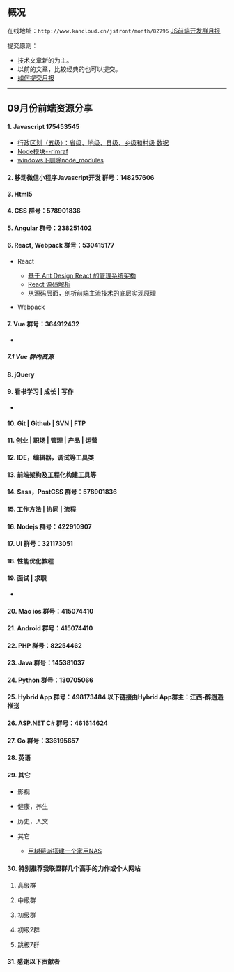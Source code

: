 ## 概况

在线地址：`http://www.kancloud.cn/jsfront/month/82796` [JS前端开发群月报](http://www.kancloud.cn/jsfront/month/82796)


提交原则：

- 技术文章新的为主。
- 以前的文章，比较经典的也可以提交。
- [如何提交月报](http://www.kancloud.cn/jsfront/month/227309)

---


## 09月份前端资源分享
#### 1. Javascript 175453545
- [行政区划（五级）：省级、地级、县级、乡级和村级 数据](https://github.com/modood/Administrative-divisions-of-China)
- [Node模块--rimraf](https://segmentfault.com/a/1190000011831802)
- [windows下删除node_modules](https://my.oschina.net/u/3950671/blog/3050155)


#### 2. 移动微信小程序Javascript开发 群号：148257606

#### 3. Html5

#### 4. CSS  群号：578901836

#### 5. Angular 群号：238251402

#### 6. React, Webpack 群号：530415177
- React
    
    - [基于 Ant Design React 的管理系统架构](https://github.com/sxfad/react-admin/)
    - [React 源码解析](https://react.jokcy.me/)
    - [从源码层面，剖析前端主流技术的底层实现原理](https://github.com/KieSun/awesome-frontend-source-interpretation)

- Webpack


#### 7. Vue 群号：364912432
- []()


##### 7.1 Vue 群内资源


#### 8. jQuery

#### 9. 看书学习 | 成长 | 写作
- []()

#### 10. Git | Github | SVN | FTP
    
#### 11. 创业 | 职场 | 管理 | 产品 | 运营

#### 12. IDE，编辑器，调试等工具类

#### 13. 前端架构及工程化构建工具等

#### 14. Sass，PostCSS  群号：578901836

#### 15. 工作方法 | 协同 | 流程

#### 16. Nodejs 群号：422910907

#### 17. UI 群号：321173051

#### 18. 性能优化教程

#### 19. 面试 | 求职
- []()

#### 20. Mac ios 群号：415074410

#### 21. Android 群号：415074410

#### 22. PHP 群号：82254462

#### 23. Java 群号：145381037

#### 24. Python 群号：130705066

#### 25. Hybrid App 群号：498173484 以下链接由Hybrid App群主：江西-醉逍遥推送

#### 26. ASP.NET C# 群号：461614624

#### 27. Go 群号：336195657

#### 28. 英语

#### 29. 其它

- 影视


- 健康，养生


- 历史，人文


- 其它

    - [用树莓派搭建一个家用NAS](https://mp.weixin.qq.com/s/uOl8xb8TpHUM7CiCBTjNcw)


#### 30. 特别推荐我联盟群几个高手的力作或个人网站

1. 高级群

2. 中级群


3. 初级群

4. 初级2群


5. 跳板7群


#### 31. 感谢以下贡献者

